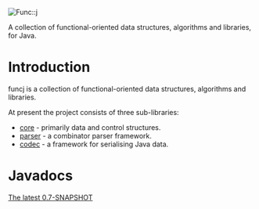 ![Func::j](https://github.com/typemeta/funcj/blob/master/resources/funcj.png)

A collection of functional-oriented data structures, algorithms and libraries, for Java.

# Introduction

funcj is a collection of functional-oriented data structures, algorithms and libraries.

At present the project consists of three sub-libraries:

* [core](https://github.com/typemeta/funcj/tree/master/core) - primarily data and control structures.
* [parser](https://github.com/typemeta/funcj/tree/master/parser) - a combinator parser framework.
* [codec](https://github.com/typemeta/funcj/tree/master/codec) - a framework for serialising Java data.

# Javadocs

[The latest 0.7-SNAPSHOT](https://typemeta.github.io/funcj/javadocs/)
